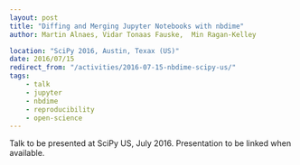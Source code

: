 ```yaml
---
layout: post
title: "Diffing and Merging Jupyter Notebooks with nbdime"
author: Martin Alnaes, Vidar Tonaas Fauske,  Min Ragan-Kelley

location: "SciPy 2016, Austin, Texax (US)"
date: 2016/07/15
redirect_from: "/activities/2016-07-15-nbdime-scipy-us/"
tags:
    - talk
    - jupyter
    - nbdime
    - reproducibility
    - open-science
---
```


Talk to be presented at SciPy US, July 2016. Presentation to be linked when available.
